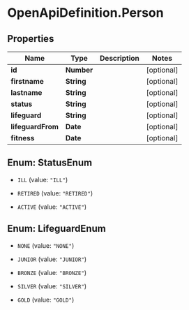 # OpenApiDefinition.Person

## Properties

Name | Type | Description | Notes
------------ | ------------- | ------------- | -------------
**id** | **Number** |  | [optional] 
**firstname** | **String** |  | [optional] 
**lastname** | **String** |  | [optional] 
**status** | **String** |  | [optional] 
**lifeguard** | **String** |  | [optional] 
**lifeguardFrom** | **Date** |  | [optional] 
**fitness** | **Date** |  | [optional] 



## Enum: StatusEnum


* `ILL` (value: `"ILL"`)

* `RETIRED` (value: `"RETIRED"`)

* `ACTIVE` (value: `"ACTIVE"`)





## Enum: LifeguardEnum


* `NONE` (value: `"NONE"`)

* `JUNIOR` (value: `"JUNIOR"`)

* `BRONZE` (value: `"BRONZE"`)

* `SILVER` (value: `"SILVER"`)

* `GOLD` (value: `"GOLD"`)




